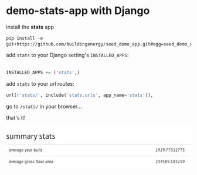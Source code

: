 # demo-stats-app with Django

install the **stats** app

```pycon
pip install -e git+https://github.com/buildingenergy/seed_demo_app.git#egg=seed_demo_app
```

add `stats` to your Django setting's `INSTALLED_APPS`:

```py

INSTALLED_APPS += ('stats',)
```

add `stats` to your url routes:

```py
url(r'stats/', include('stats.urls', app_name='stats')),
```


go to `/stats/` in your browser...


that's it!

![table](screenshots/1.png)
